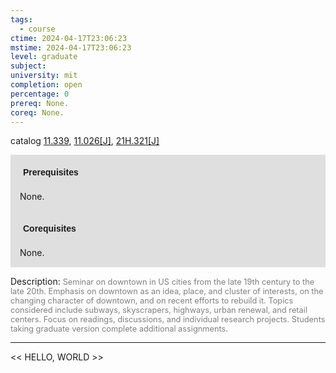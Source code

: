 ```yaml
---
tags:
  - course
ctime: 2024-04-17T23:06:23
mstime: 2024-04-17T23:06:23
level: graduate
subject: 
university: mit
completion: open
percentage: 0
prereq: None.
coreq: None.
---
```


catalog [11.339](http://student.mit.edu/catalog/m11c.html#11.339), [11.026[J]](http://student.mit.edu/catalog/m11a.html#11.026), [21H.321[J]](http://student.mit.edu/catalog/m21Hb.html#21H.321)

<span style="display: block; padding: 15px; background-color: rgb(100, 100, 100, 0.2);"><font id="m_prereq545_0" style="display: block; font-family: Arial, sans-serif; font-weight: bold; padding: 5px">Prerequisites</font><br><span id="prereq545_0">None.</span></span>
<span style="display: block; padding: 15px; background-color: rgb(100, 100, 100, 0.2);"><font id="m_coreq545_0" style="display: block; font-family: Arial, sans-serif; font-weight: bold; padding: 5px">Corequisites</font><br><span id="coreq545_0">None.</span></span>

<font style="">Description:</font>
<font style="color: grey; font-size: 0.8rem;">Seminar on downtown in US cities from the late 19th century to the late 20th. Emphasis on downtown as an idea, place, and cluster of interests, on the changing character of downtown, and on recent efforts to rebuild it. Topics considered include subways, skyscrapers, highways, urban renewal, and retail centers. Focus on readings, discussions, and individual research projects. Students taking graduate version complete additional assignments.</font>



---

<< HELLO, WORLD >>

